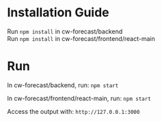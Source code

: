 # Installation Guide

Run `npm install` in cw-forecast/backend <br>
Run `npm install` in cw-forecast/frontend/react-main <br>


# Run

In cw-forecast/backend, run: 
`npm start`


In cw-forecast/frontend/react-main, run: 
`npm start`


Access the output with: `http://127.0.0.1:3000`
